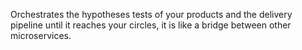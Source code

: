 Orchestrates the hypotheses tests of your products and the delivery pipeline until it reaches your circles, it is like a bridge between other microservices.
